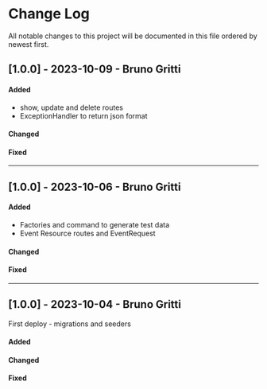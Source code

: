 
# Change Log
All notable changes to this project will be documented in this file ordered by newest first.


## [1.0.0] - 2023-10-09 - Bruno Gritti
 
#### Added
 - show, update and delete routes
 - ExceptionHandler to return json format
#### Changed
#### Fixed

---

## [1.0.0] - 2023-10-06 - Bruno Gritti
 
#### Added
 - Factories and command to generate test data
 - Event Resource routes and EventRequest
#### Changed
#### Fixed

---

## [1.0.0] - 2023-10-04 - Bruno Gritti
  
First deploy - migrations and seeders
 
#### Added
#### Changed
#### Fixed